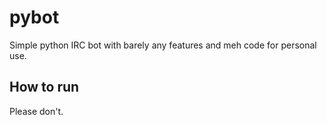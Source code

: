 # pybot
Simple python IRC bot with barely any features and meh code for personal use.

## How to run
Please don't.